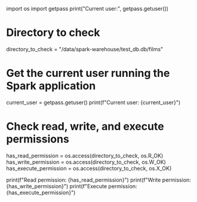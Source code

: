 import os
import getpass
print("Current user:", getpass.getuser())

# Directory to check
directory_to_check = "/data/spark-warehouse/test_db.db/films"

# Get the current user running the Spark application
current_user = getpass.getuser()
print(f"Current user: {current_user}")

# Check read, write, and execute permissions
has_read_permission = os.access(directory_to_check, os.R_OK)
has_write_permission = os.access(directory_to_check, os.W_OK)
has_execute_permission = os.access(directory_to_check, os.X_OK)

print(f"Read permission: {has_read_permission}")
print(f"Write permission: {has_write_permission}")
print(f"Execute permission: {has_execute_permission}")
